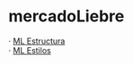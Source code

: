 # mercadoLiebre

· [ML Estructura](https://github.com/Ale-253/mercadoLiebre/tree/estructura) <br>
· [ML Estilos](https://github.com/Ale-253/mercadoLiebre/tree/estilos) <br>
